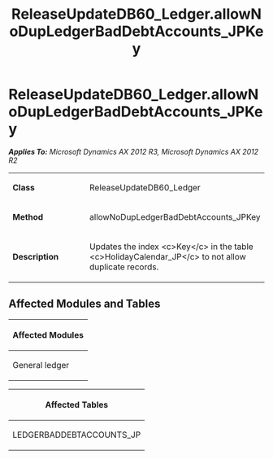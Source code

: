 ﻿---
title: ReleaseUpdateDB60_Ledger.allowNoDupLedgerBadDebtAccounts_JPKey
TOCTitle: ReleaseUpdateDB60_Ledger.allowNoDupLedgerBadDebtAccounts_JPKey
ms:assetid: ef36abff-0a13-60ca-cf8e-355dd4ba0124
ms:mtpsurl: https://msdn.microsoft.com/en-us/library/JJ737398(v=AX.60)
ms:contentKeyID: 49712094
ms.date: 05/18/2015
mtps_version: v=AX.60
---

# ReleaseUpdateDB60\_Ledger.allowNoDupLedgerBadDebtAccounts\_JPKey 


_**Applies To:** Microsoft Dynamics AX 2012 R3, Microsoft Dynamics AX 2012 R2_

<table>
<colgroup>
<col style="width: 50%" />
<col style="width: 50%" />
</colgroup>
<tbody>
<tr class="odd">
<td><p><strong>Class</strong></p></td>
<td><p>ReleaseUpdateDB60_Ledger</p></td>
</tr>
<tr class="even">
<td><p><strong>Method</strong></p></td>
<td><p>allowNoDupLedgerBadDebtAccounts_JPKey</p></td>
</tr>
<tr class="odd">
<td><p><strong>Description</strong></p></td>
<td><p>Updates the index &lt;c&gt;Key&lt;/c&gt; in the table &lt;c&gt;HolidayCalendar_JP&lt;/c&gt; to not allow duplicate records.</p></td>
</tr>
</tbody>
</table>


## Affected Modules and Tables

<table>
<colgroup>
<col style="width: 100%" />
</colgroup>
<thead>
<tr class="header">
<th><p>Affected Modules</p></th>
</tr>
</thead>
<tbody>
<tr class="odd">
<td><p>General ledger</p></td>
</tr>
</tbody>
</table>


<table>
<colgroup>
<col style="width: 100%" />
</colgroup>
<thead>
<tr class="header">
<th><p>Affected Tables</p></th>
</tr>
</thead>
<tbody>
<tr class="odd">
<td><p>LEDGERBADDEBTACCOUNTS_JP</p></td>
</tr>
</tbody>
</table>

  


